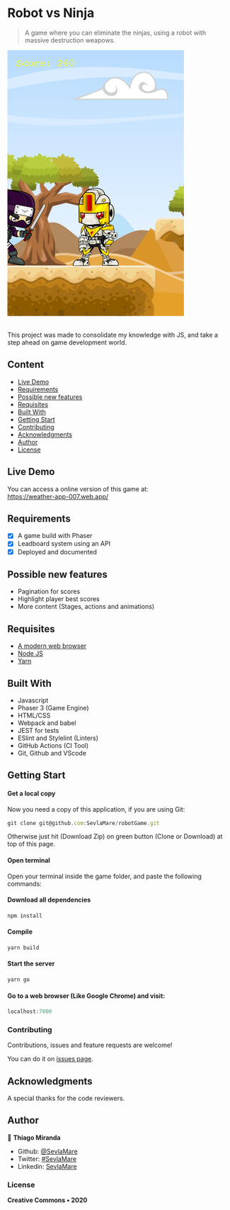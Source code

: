 # Robot vs Ninja
> A game where you can eliminate the ninjas, using a robot with massive destruction weapows.

![screenshot](doc/screenshot.png)

<br>This project was made to consolidate my knowledge with JS, and take a step ahead on game development world.<br>

## Content

* [Live Demo](#live-demo)
* [Requirements](#requirements)
* [Possible new features](possible-new-features)
* [Requisites](#built-with)
* [Built With](#built-with)
* [Getting Start](#getting-start)
* [Contributing](#contributing)
* [Acknowledgments](#acknowledgments)
* [Author](#author)
* [License](#license)

## Live Demo
You can access a online version of this game at:<br>
https://weather-app-007.web.app/

## Requirements
- [x] A game build with Phaser 
- [x] Leadboard system using an API
- [x] Deployed and documented

## Possible new features
- Pagination for scores
- Highlight player best scores
- More content (Stages, actions and animations)

## Requisites
* [A modern web browser](https://www.google.com/chrome/)
* [Node JS](https://nodejs.org/en/download/)
* [Yarn](https://classic.yarnpkg.com/en/docs/install/#windows-stable)

## Built With

- Javascript<br>
- Phaser 3 (Game Engine)<br>
- HTML/CSS <br>
- Webpack and babel <br>
- JEST for tests <br>
- ESlint and Stylelint (Linters) <br>
- GitHub Actions (CI Tool) <br>
- Git, Github and VScode <br>


## Getting Start

#### Get a local copy
Now you need a copy of this application, if you are using Git:
```js
git clone git@github.com:SevlaMare/robotGame.git
```
Otherwise just hit (Download Zip) on green button (Clone or Download) at top of this page.

#### Open terminal
Open your terminal inside the game folder, and paste the following commands:

#### Download all dependencies
```js
npm install
```

#### Compile
```js
yarn build
```

#### Start the server
```js
yarn go
```

#### Go to a web browser (Like Google Chrome) and visit:
```js
localhost:7000
```

### Contributing

Contributions, issues and feature requests are welcome!

You can do it on [issues page](issues/).

## Acknowledgments

A special thanks for the code reviewers.

## Author

👤 **Thiago Miranda**

- Github: [@SevlaMare](https://github.com/SevlaMare)
- Twitter: [#SevlaMare](https://twitter.com/SevlaMare)
- Linkedin: [SevlaMare](https://www.linkedin.com/in/sevla-mare)

### License
<strong>Creative Commons • 2020</strong>

